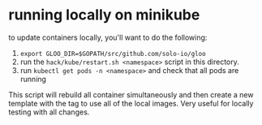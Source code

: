 # running locally on minikube

to update containers locally, you'll want to do the following:

1) `export GLOO_DIR=$GOPATH/src/github.com/solo-io/gloo`
2) run the `hack/kube/restart.sh <namespace>` script in this directory.
3) run `kubectl get pods -n <namespace>` and check that all pods are running

This script will rebuild all container simultaneously and then create a 
new template with the tag to use all of the local images.
Very useful for locally testing with all changes.